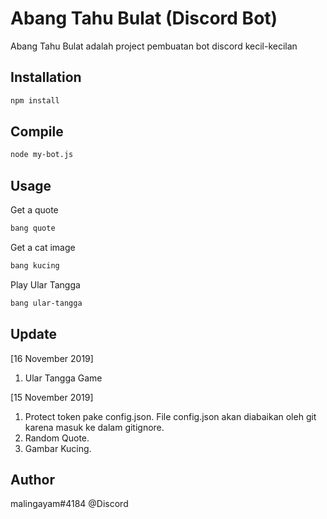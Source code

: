 # Abang Tahu Bulat (Discord Bot)

Abang Tahu Bulat adalah project pembuatan bot discord kecil-kecilan

## Installation

```bash
npm install
```

## Compile

```bash
node my-bot.js
```
## Usage
Get a quote
```bash
bang quote
```

Get a cat image
```bash
bang kucing
```

Play Ular Tangga
```bash
bang ular-tangga
```
## Update
[16 November 2019]
1. Ular Tangga Game

[15 November 2019]
1. Protect token pake config.json. File config.json akan diabaikan oleh git karena masuk ke dalam gitignore.
2. Random Quote.
3. Gambar Kucing.

## Author
malingayam#4184 @Discord